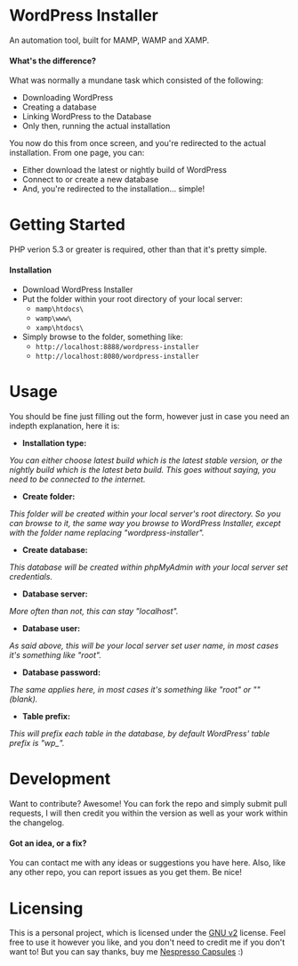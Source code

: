 # WordPress Installer

An automation tool, built for MAMP, WAMP and XAMP.

#### What's the difference?

What was normally a mundane task which consisted of the following:

  - Downloading WordPress
  - Creating a database
  - Linking WordPress to the Database
  - Only then, running the actual installation

You now do this from once screen, and you're redirected to the actual installation. From one page, you can:

  - Either download the latest or nightly build of WordPress
  - Connect to or create a new database
  - And, you're redirected to the installation... simple!

# Getting Started

PHP verion 5.3 or greater is required, other than that it's pretty simple.

#### Installation

  - Download WordPress Installer
  - Put the folder within your root directory of your local server:
    - ```mamp\htdocs\```
    - ```wamp\www\```
    - ```xamp\htdocs\```
  - Simply browse to the folder, something like:
    - ```http://localhost:8888/wordpress-installer```
    - ```http://localhost:8080/wordpress-installer```

# Usage

You should be fine just filling out the form, however just in case you need an indepth explanation, here it is:

  - **Installation type:**
  
  *You can either choose latest build which is the latest stable version, or the nightly build which is the latest beta build. This goes without saying, you need to be connected to the internet.*

  - **Create folder:**
  
  *This folder will be created within your local server's root directory. So you can browse to it, the same way you browse to WordPress Installer, except with the folder name replacing "wordpress-installer".*

  - **Create database:**
  
  *This database will be created within phpMyAdmin with your local server set credentials.*

  - **Database server:**

  *More often than not, this can stay "localhost".*

  - **Database user:**
  
  *As said above, this will be your local server set user name, in most cases it's something like "root".*

  - **Database password:**
  
  *The same applies here, in most cases it's something like "root" or "" (blank).*

  - **Table prefix:**
  
  *This will prefix each table in the database, by default WordPress' table prefix is "wp_".*

# Development

Want to contribute? Awesome! You can fork the repo and simply submit pull requests, I will then credit you within the version as well as your work within the changelog.

#### Got an idea, or a fix?

You can contact me with any ideas or suggestions you have here. Also, like any other repo, you can report issues as you get them. Be nice!

# Licensing

This is a personal project, which is licensed under the [GNU v2] license. Feel free to use it however you like, and you don't need to credit me if you don't want to! But you can say thanks, buy me [Nespresso Capsules] :)

[GNU v2]:http://www.gnu.org/licenses/gpl-2.0.html
[Nespresso Capsules]:http://yusrimathews.co.za/donate/
